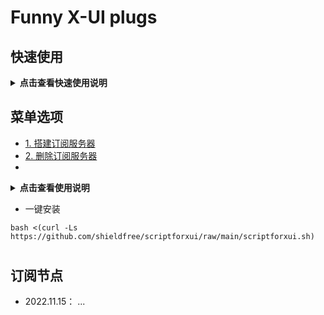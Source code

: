 # Funny X-UI plugs
##  快速使用


<details>
-  <summary><b> 点击查看快速使用说明</b></summary> 

 - 用一键安装命令进行安装
```
bash <(curl -Ls https://github.com/shieldfree/scriptforxui/raw/main/scriptforxui.sh)

```
运行界面如下

```
    0. 退出脚本 (Exit) 
 ——————————————————————————————————————————————————
    1. 搭建订阅服务器(Build subscription server)
    2. 删除订阅服务器(Delete subscription server)
    3. 安装端口++插件(Install port changer)
    4. 卸载端口++插件(Remove port changer)
    5. 安装客户端显示用量(Show Usage data)
    6. 卸载客户端显示用量(Remove Usage data)
    7. 订阅节点信息管理(Manage subscription links)
    8. 服务器信息管理(X-UI server manage)
    9. 批量添加节点(Add multiple inbounds)
    10. 其他参数设置(Other parameter setting)
 ——————————————————————————————————————————————————
  Please input a number [0-9]  

```

 1. 进入 <8. 服务器信息管理> 填写当前服务器的域名和订阅服务用的http端口。
 1. 进入 <8. 服务器信息管理> 菜单添加X-UI 所在的服务器信息，
输入服务器的域名，linux系统的用户名和密码(不是面板的)，以及服务器的名称(英文字母)， 安装在xui面板所在的服务器也需要输入, 
    - 输入的用户名 需要有权限能够访问 /etc目录下面板数据库
    - 如 xxxx.myserver.com   root   pass1234   candy
 1. 进入 <7.订阅节点信息管理> 菜单，添加订阅链接
    - 每个链接的 需要输入一个文件名(数字字母组合的10个字符以上)
    - inbound项目 是给当前订阅链接要添加的节点， 由xui服务器的名称+入站节点的ID组成， 
    - 假设 上面添加的命名为 candy的服务器有入站 1，2，3，4，5 ...
    - 就在inbound 填写  candy1  candy2 candy3 ...  中间空格区分
    - 该订阅链接就可以订阅这三个节点 
 1. 运行 <1. 搭建订阅服务器> 创建静态网站,运行完后屏幕显示订阅链接地址，如果看不到，
    - 订阅地址为 http://当前服务器域名:18080/sublinks/文件名，大概下面这个样子
    - http://xxxx.myserver.com:18080/sublinks/test98e9e8ijgf
    - http://xxxx.myserver.com:18080/sublinks/test3-kdiflvid
 1. 上面订阅地址如果需要转换成CLASH订阅链接
    - 安装docker命令， 下载2013tindy/subconverter镜像，生成容器以运行服务，命令如下：
    - docker run -d --restart=always -p 55555:25500 tindy2013/subconverter:latest
    - clash订阅地址为 https://xxxx.myserver.com:55555/sub?target=clash&url=<YOURSUBSCRIBELINK>
    - 如： https://xxxx.myserver.com:55555/sub?target=clash&url=http%3A%2F%2Fxxxx.myserver.com%3A18080%2Fsublinks%2Ftest3-kdiflvid
    - url 需要 URL Encoding 可以到这里转换☞：https://www.urlencoder.org/
    - 
 1. 目前Ubuntu机器上测试过可以运行。centos 还没试过
 
</details>  


## 菜单选项 
- [1. 搭建订阅服务器](#搭建订阅服务器)  
- [2. 删除订阅服务器](#删除订阅服务器)
- 
<details>
-  <summary><b> 点击查看使用说明</b></summary> 



##
## 1. 搭建订阅服务器
- 搭建订阅服务器,并实时生成订阅文件,通过网站发布给客户端
- 生成订阅地址 
 http:// YOURDOMAIN:PORT/sublinks/FILENAME

 ###  - 待解决问题
 
 - 网站服务 ssl 证书配置
 - 端口号改为随机生成

## 1.删除订阅服务器
- 关闭并删除订阅网站服务器

## 安装 定时自动更改端口插件
- 每天定时更改端口
- 超过流量更改端口
 ###  - 待解决问题
 - 更改规则设置菜单还没有(只能手动修改配置文件)

## 删除定时自动更改端口插件
- 删除插件

## 安装使用流量显示插件
- 定时读取用量信息,在备注栏显示

## 删除使用流量显示插件
- 删除插件

## 插件参数设置
- 没写完
## xui服务器列表管理
- 添加删除用于生成订阅链接的xui服务器
- 
## 批量添加节点
- 使用批量添加功能添加后需要在X-UI面板点击一次**流量重置** 否则添加的节点不能正常工作(水平有限..)

## 申请 SSL证书
- 没写完
## 密钥文件路径一键填写
- 没写完

- X-UI panel
  

  
  

  

  
</details>  

-   一键安装
 

```
bash <(curl -Ls https://github.com/shieldfree/scriptforxui/raw/main/scriptforxui.sh)
```    



#
## 订阅节点 
- 2022.11.15： ...







